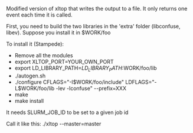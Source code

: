 Modified version of xltop that writes the output to a file. It only returns one event each time it is called.

First, you need to build the two libraries in the 'extra' folder (libconfuse, libev). Suppose you install it in $WORK/foo

To install it (Stampede):
  - Remove all the modules
  - export XLTOP_PORT=YOUR_OWN_PORT
  - export LD_LIBRARY_PATH=$LD_LIBRARY_PATH:$WORK/foo/lib
  - ./autogen.sh
  - ./configure CFLAGS="-I$WORK/foo/include" LDFLAGS="-L$WORK/foo/lib -lev -lconfuse" --prefix=XXX
  - make
  - make install

It needs SLURM_JOB_ID to be set to a given job id

Call it like this:
./xltop --master=master 

